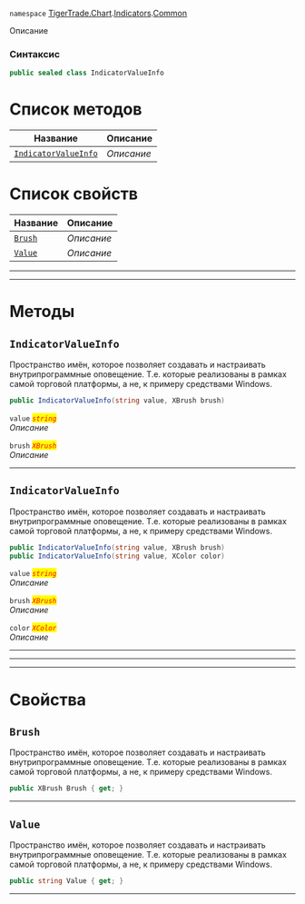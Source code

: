 
`namespace` [TigerTrade.Chart](../../../TigerTrade.Chart.md).[Indicators](../../../TigerTrade.Chart/Indicators.md).[Common](../../../TigerTrade.Chart/Indicators/Common.md)


Описание

### Синтаксис
```csharp
public sealed class IndicatorValueInfo
```


# Список методов
| Название | Описание |
| --- | --- |
| [`IndicatorValueInfo`](#IndicatorValueInfo-m) | *Описание* |

# Список свойств
| Название | Описание |
| --- | --- |
| [`Brush`](#Brush-p) | *Описание* |
| [`Value`](#Value-p) | *Описание* |





***  
***  
# Методы

## `IndicatorValueInfo`<a href="IndicatorValueInfo-m" id="IndicatorValueInfo-m"></a>
Пространство имён, которое позволяет создавать и настраивать внутрипрограммные оповещение. Т.е. которые реализованы в рамках самой торговой платформы, а не, к примеру средствами Windows.

```csharp
public IndicatorValueInfo(string value, XBrush brush)
```

`value` <mark style="color:red;">*`string`*</mark>  
 *Описание*  

`brush` <mark style="color:red;">*`XBrush`*</mark>  
 *Описание*  


***  

## `IndicatorValueInfo`<a href="IndicatorValueInfo-m" id="IndicatorValueInfo-m"></a>
Пространство имён, которое позволяет создавать и настраивать внутрипрограммные оповещение. Т.е. которые реализованы в рамках самой торговой платформы, а не, к примеру средствами Windows.

```csharp
public IndicatorValueInfo(string value, XBrush brush)
public IndicatorValueInfo(string value, XColor color)
```

`value` <mark style="color:red;">*`string`*</mark>  
 *Описание*  

`brush` <mark style="color:red;">*`XBrush`*</mark>  
 *Описание*  

`color` <mark style="color:red;">*`XColor`*</mark>  
 *Описание*  


***  
***  
 ***  
# Свойства

## `Brush`<a href="Value-p" id="Value-p"></a>
Пространство имён, которое позволяет создавать и настраивать внутрипрограммные оповещение. Т.е. которые реализованы в рамках самой торговой платформы, а не, к примеру средствами Windows.

```csharp
public XBrush Brush { get; }
```  
***

## `Value`<a href="Value-p" id="Value-p"></a>
Пространство имён, которое позволяет создавать и настраивать внутрипрограммные оповещение. Т.е. которые реализованы в рамках самой торговой платформы, а не, к примеру средствами Windows.

```csharp
public string Value { get; }
```  
***

